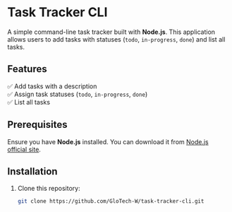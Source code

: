 # Task Tracker CLI

A simple command-line task tracker built with **Node.js**. This application allows users to add tasks with statuses (`todo`, `in-progress`, `done`) and list all tasks.

## Features
✅ Add tasks with a description  
✅ Assign task statuses (`todo`, `in-progress`, `done`)  
✅ List all tasks  

## Prerequisites
Ensure you have **Node.js** installed. You can download it from [Node.js official site](https://nodejs.org/).

## Installation

1. Clone this repository:
   ```sh
   git clone https://github.com/GloTech-W/task-tracker-cli.git
